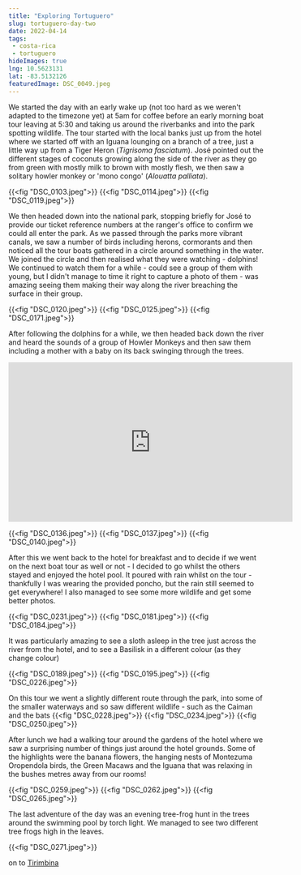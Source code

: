 ```yaml
---
title: "Exploring Tortuguero"
slug: tortuguero-day-two
date: 2022-04-14
tags: 
 - costa-rica
 - tortuguero
hideImages: true
lng: 10.5623131
lat: -83.5132126
featuredImage: DSC_0049.jpeg
---
```


We started the day with an early wake up (not too hard as we weren't adapted to the timezone yet) at 5am for coffee before an early morning boat tour leaving at 5:30 and taking us around the riverbanks and into the park spotting wildlife.  The tour started with the local banks just up from the hotel where we started off with an Iguana lounging on a branch of a tree, just a little way up from a Tiger Heron (_Tigrisoma fasciatum_).  José pointed out the different stages of coconuts growing along the side of the river as they go from green with mostly milk to brown with mostly flesh, we then saw a solitary howler monkey or 'mono congo' (_Alouatta palliata_). 
<!--more-->

{{<fig "DSC_0103.jpeg">}}
{{<fig "DSC_0114.jpeg">}}
{{<fig "DSC_0119.jpeg">}}

We then headed down into the national park, stopping briefly for José to provide our ticket reference numbers at the ranger's office to confirm we could all enter the park. As we passed through the parks more vibrant canals, we saw a number of birds including herons, cormorants and then noticed all the tour boats gathered in a circle around something in the water. We joined the circle and then realised what they were watching - dolphins! We continued to watch them for a while - could see a group of them with young, but I didn't manage to time it right to capture a photo of them - was amazing seeing them making their way along the river breaching the surface in their group. 

{{<fig "DSC_0120.jpeg">}}
{{<fig "DSC_0125.jpeg">}}
{{<fig "DSC_0171.jpeg">}}

After following the dolphins for a while, we then headed back down the river and heard the sounds of a group of Howler Monkeys and then saw them including a mother with a baby on its back swinging through the trees.

<iframe width="560" height="315" src="https://www.youtube.com/embed/p2HX5cipwKo" title="YouTube video player" frameborder="0" allow="accelerometer; autoplay; clipboard-write; encrypted-media; gyroscope; picture-in-picture" allowfullscreen></iframe>

{{<fig "DSC_0136.jpeg">}}
{{<fig "DSC_0137.jpeg">}}
{{<fig "DSC_0140.jpeg">}}

After this we went back to the hotel for breakfast and to decide if we went on the next boat tour as well or not - I decided to go whilst the others stayed and enjoyed the hotel pool.  It poured with rain whilst on the tour - thankfully I was wearing the provided poncho, but the rain still seemed to get everywhere!  I also managed to see some more wildlife and get some better photos. 


{{<fig "DSC_0231.jpeg">}}
{{<fig "DSC_0181.jpeg">}}
{{<fig "DSC_0184.jpeg">}}

It was particularly amazing to see a sloth asleep in the tree just across the river from the hotel, and to see a Basilisk in a different colour (as they change colour)

{{<fig "DSC_0189.jpeg">}}
{{<fig "DSC_0195.jpeg">}}
{{<fig "DSC_0226.jpeg">}}

On this tour we went a slightly different route through the park, into some of the smaller waterways and so saw different wildlife - such as the Caiman and the bats 
{{<fig "DSC_0228.jpeg">}}
{{<fig "DSC_0234.jpeg">}}
{{<fig "DSC_0250.jpeg">}}

After lunch we had a walking tour around the gardens of the hotel where we saw a surprising number of things just around the hotel grounds. Some of the highlights were the banana flowers, the hanging nests of Montezuma Oropendola birds, the Green Macaws and the Iguana that was relaxing in the bushes metres away from our rooms!

{{<fig "DSC_0259.jpeg">}}
{{<fig "DSC_0262.jpeg">}}
{{<fig "DSC_0265.jpeg">}}

The last adventure of the day was an evening tree-frog hunt in the trees around the swimming pool by torch light.  We managed to see two different tree frogs high in the leaves.

 {{<fig "DSC_0271.jpeg">}}


<i class="fa fa-arrow-right"></i> on to <a href="/blog/2022/tirimbina-a-bonus">Tirimbina</a>
